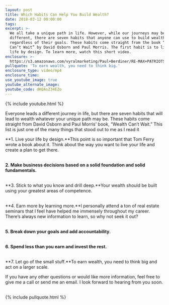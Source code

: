 ```yaml
---
layout: post
title: Which Habits Can Help You Build Wealth?
date: 2018-03-12 00:00:00
tags:
excerpt: >-
  We all take a unique path in life. However, while our journeys may be
  different, there are seven habits that anyone can use to build wealth,
  regardless of their goals. These habits come straight from the book “Wealth
  Can’t Wait” by David Osborn and Paul Morris. The first habit is to live your
  life by design. To learn more, watch this short video.
enclosure: >-
  https://s3.amazonaws.com/vyralmarketing/Paul+Berdiner/RE-MAX+PATRIOTS+Real+Estate+Recruiter-+Which+Habits+Can+Help+You+Build+Wealth%253F.mp4
pullquote: 'To earn wealth, you need to think big.'
enclosure_type: video/mp4
enclosure_time:
use_youtube_image: true
youtube_alternate_image:
youtube_code: dKQAsZ34EZo
---
```


{% include youtube.html %}&nbsp;

Everyone leads a different journey in life, but there are seven habits that will lead to wealth whatever your unique path may be. These habits come straight from David Osborn and Paul Morris’ book, “Wealth Can’t Wait.” This list is just one of the many things that stood out to me as I read it

**1. Live your life by design.**This point is so important that Tom Ferry wrote a book about it. Think about the way you want to live your life and create a plan to get there.

<br>**2. Make business decisions based on a solid foundation and solid fundamentals.**

<br>**3. Stick to what you know and drill deep.**Your wealth should be built using your greatest areas of competence.

<br>**4. Earn more by learning more.**I personally attend a ton of real estate seminars that I feel have helped me immensely throughout my career. There’s always new information to learn, so why not seek it out?

<br>**5. Break down your goals and add accountability.&nbsp;**

**<br>6. Spend less than you earn and invest the rest.**

<br>**7. Let go of the small stuff.**To earn wealth, you need to think big and act on a larger scale.

If you have any other questions or would like more information, feel free to give me a call or send me an email. I look forward to hearing from you soon.<br>&nbsp;

{% include pullquote.html %}